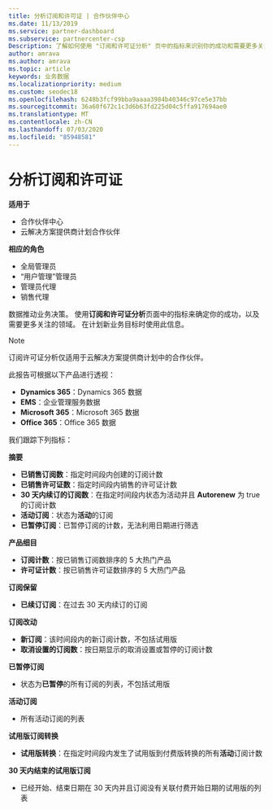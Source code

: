 ```yaml
---
title: 分析订阅和许可证 | 合作伙伴中心
ms.date: 11/13/2019
ms.service: partner-dashboard
ms.subservice: partnercenter-csp
Description: 了解如何使用 "订阅和许可证分析" 页中的指标来识别你的成功和需要更多关注的区域。
author: amrava
ms.author: amrava
ms.topic: article
keywords: 业务数据
ms.localizationpriority: medium
ms.custom: seodec18
ms.openlocfilehash: 6248b3fcf99bba9aaaa3984b40346c97ce5e37bb
ms.sourcegitcommit: 36a60f672c1c3d6b63fd225d04c5ffa917694ae0
ms.translationtype: MT
ms.contentlocale: zh-CN
ms.lasthandoff: 07/03/2020
ms.locfileid: "85948581"
---
```

# <a name="analyze-subscriptions-and-licenses"></a>分析订阅和许可证 

**适用于**

- 合作伙伴中心
- 云解决方案提供商计划合作伙伴

**相应的角色**

- 全局管理员
- “用户管理”管理员
- 管理员代理
- 销售代理

数据推动业务决策。 使用**订阅和许可证分析**页面中的指标来确定你的成功，以及需要更多关注的领域。 在计划新业务目标时使用此信息。

> [!NOTE]
> 订阅许可证分析仅适用于云解决方案提供商计划中的合作伙伴。


此报告可根据以下产品进行透视：

 - **Dynamics 365**：Dynamics 365 数据  
 - **EMS**：企业管理服务数据  
 - **Microsoft 365**：Microsoft 365 数据  
 - **Office 365**：Office 365 数据  


我们跟踪下列指标：

**摘要**  
 - **已销售订阅数**：指定时间段内创建的订阅计数  
 - **已销售许可证数**：指定时间段内销售的许可证计数   
 - **30 天内续订的订阅数**：在指定时间段内状态为活动并且 **Autorenew** 为 true 的订阅计数
 - **活动订阅**：状态为**活动**的订阅  
 - **已暂停订阅**：已暂停订阅的计数，无法利用日期进行筛选  

**产品细目**  
 - **订阅计数**：按已销售订阅数排序的 5 大热门产品  
 - **许可证计数**：按已销售许可证数排序的 5 大热门产品

**订阅保留**
 - **已续订订阅**：在过去 30 天内续订的订阅  

**订阅改动**  
 - **新订阅**：该时间段内的新订阅计数，不包括试用版  
 - **取消设置的订阅数**：按日期显示的取消设置或暂停的订阅计数  

**已暂停订阅**  
 - 状态为**已暂停**的所有订阅的列表，不包括试用版  
  
**活动订阅**
 - 所有活动订阅的列表  

**试用版订阅转换**  
 - **试用版转换**：在指定时间段内发生了试用版到付费版转换的所有**活动**订阅计数  

**30 天内结束的试用版订阅**  
 - 已经开始、结束日期在 30 天内并且订阅没有关联付费开始日期的试用版的列表  

  